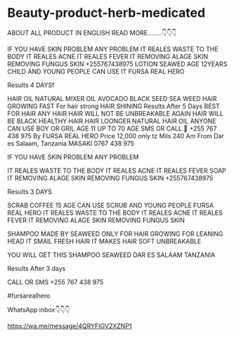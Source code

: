 # Beauty-product-herb-medicated
ABOUT ALL PRODUCT IN ENGLISH READ MORE........👇👇👇

IF YOU HAVE SKIN PROBLEM
ANY PROBLEM 
IT REALES WASTE TO THE BODY
IT REALES ACNE
IT REALES FEVER
IT REMOVING ALAGE SKIN
REMOVING FUNGUS SKIN
+255767438975
LOTION SEAWED
AGE  12YEARS CHILD AND YOUNG PEOPLE CAN USE IT
FURSA REAL HERO

Results 4 DAYSf

HAIR OIL NATURAL 
MIXER OIL
AVOCADO
BLACK SEED
SEA WEED 
HAIR GROWING FAST
For hair strong 
HAIR SHINING Results After 5 Days BEST FOR HAIR ANY HAIR 
HAIR WILL NOT BE UNBREAKABLE AGAIN
HAIR WILL BE BLACK 
HEALTHY HAIR 
HAIR LOONGER 
NATURAL HAIR OIL ANYONE CAN USE
BOY OR GRIL
AGE 11 UP TO 70 AGE
SMS OR CALL 📲 +255 767 438 975
By FURSA REAL HERO 
Price 12,000 only tz
Mils 240
Am From Dar es Salaam, Tanzania 
MASAKI
0767 438 975

IF YOU HAVE SKIN PROBLEM
ANY PROBLEM 

IT REALES WASTE TO THE BODY
IT REALES ACNE
IT REALES FEVER SOAP
IT REMOVING ALAGE SKIN
REMOVING FUNGUS SKIN
+255767438975

Results 3 DAYS

SCRAB COFFEE
15 AGE CAN USE SCRUB AND YOUNG PEOPLE
FURSA REAL HERO
IT REALES WASTE TO THE BODY
IT REALES ACNE
IT REALES FEVER 
IT REMOVING ALAGE SKIN
REMOVING FUNGUS SKIN

SHAMPOO MADE BY
SEAWEED ONLY
FOR HAIR GROWING
FOR LEANING HEAD
IT SMAIL FRESH HAIR
IT MAKES HAIR SOFT
UNBREAKABLE

YOU WILL GET THIS SHAMPOO SEAWEED
DAR ES SALAAM
TANZANIA

Results After 3 days

CALL OR SMS +255 767 438 975

#fursarealhero 

WhatsApp inbox👇👇👇

https://wa.me/message/4QRYFIGV2XZNP1

